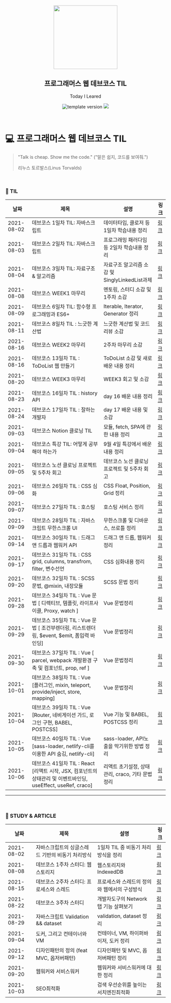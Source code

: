 <br/>
<p align="middle" >
  <img width="200px;" src="./src/images/prgms-logo.png"/>
</p>
<h2 align="middle">프로그래머스 웹 데브코스 TIL</h2>
<p align="middle">Today I Leared</p>
<p align="middle">
  <img src="https://img.shields.io/badge/version-1.0.0-blue?style=flat-square" alt="template version"/>
  <img src="https://img.shields.io/badge/language-md-md.svg?style=flat-square"/>
</p>

<p align="middle">
  <!-- <a href="#">☕ 블로그 링크</a> -->  
</p>

<br/>

# 💻 프로그래머스 웹 데브코스 TIL

> "Talk is cheap. Show me the code."
> ("말은 쉽지, 코드를 보여줘.")
>
> 리누스 토르발스(Linus Torvalds)

<br/>

### 📝 TIL

|날짜|제목|설명|링크|
|---|---|---|---|
|2021-08-02|데브코스 1일차 TIL: 자바스크립트|데이터타입, 클로저 등 1일차 학습내용 정리|[링크](https://velog.io/@te-ing/%EB%8D%B0%EB%B8%8C%EC%BD%94%EC%8A%A4-1%EC%9D%BC%EC%B0%A8-TIL-%EC%9E%90%EB%B0%94%EC%8A%A4%ED%81%AC%EB%A6%BD%ED%8A%B8)|
|2021-08-03|데브코스 2일차 TIL: 자바스크립트|프로그래밍 패러다임 등 2일차 학습내용 정리|[링크](https://velog.io/@te-ing/%EB%8D%B0%EB%B8%8C%EC%BD%94%EC%8A%A4-2%EC%9D%BC%EC%B0%A8-TIL-%EC%9E%90%EB%B0%94%EC%8A%A4%ED%81%AC%EB%A6%BD%ED%8A%B8)|
|2021-08-04|데브코스 3일차 TIL: 자료구조 & 알고리즘|자료구조 알고리즘 소감 및 SinglyLinkedList과제|[링크](https://velog.io/@te-ing/%EB%8D%B0%EB%B8%8C%EC%BD%94%EC%8A%A4-3%EC%9D%BC%EC%B0%A8-TIL-%EC%9E%90%EB%A3%8C%EA%B5%AC%EC%A1%B0-%EC%95%8C%EA%B3%A0%EB%A6%AC%EC%A6%98)|
|2021-08-08|데브코스 WEEK1 마무리|멘토링, 스터디 소감 및 1주차 소감|[링크](https://velog.io/@te-ing/%EB%8D%B0%EB%B8%8C%EC%BD%94%EC%8A%A4-WEEK1-%EB%A7%88%EB%AC%B4%EB%A6%AC)|
|2021-08-09|데브코스 6일차 TIL: 함수형 프로그래밍과 ES6+|Iterable, Iterator, Generator 정리|[링크](https://velog.io/@te-ing/%EB%8D%B0%EB%B8%8C%EC%BD%94%EC%8A%A4-6%EC%9D%BC%EC%B0%A8-TIL-%ED%95%A8%EC%88%98%ED%98%95-%ED%94%84%EB%A1%9C%EA%B7%B8%EB%9E%98%EB%B0%8D%EA%B3%BC-ES6)|
|2021-08-11|데브코스 8일차 TIL : 느긋한 계산법|느긋한 계산법 및 코드리뷰 소감|[링크](https://velog.io/@te-ing/%EB%8D%B0%EB%B8%8C%EC%BD%94%EC%8A%A4-8%EC%9D%BC%EC%B0%A8-TIL-%EB%8A%90%EA%B8%8B%ED%95%9C-%EA%B3%84%EC%82%B0%EB%B2%95)|
|2021-08-16|데브코스 WEEK2 마무리|2주차 마무리 소감| [링크](https://velog.io/@te-ing/%EB%8D%B0%EB%B8%8C%EC%BD%94%EC%8A%A4-WEEK2-%EB%A7%88%EB%AC%B4%EB%A6%AC) |
|2021-08-16|데브코스 13일차 TIL : ToDoList 웹 만들기|ToDoList 소감 및 새로 배운 내용 정리|[링크](https://velog.io/@te-ing/%EB%8D%B0%EB%B8%8C%EC%BD%94%EC%8A%A4-13%EC%9D%BC%EC%B0%A8-TIL-ToDoList-%EC%9B%B9-%EB%A7%8C%EB%93%A4%EA%B8%B0)|
|2021-08-20|데브코스 WEEK3 마무리|WEEK3 회고 및 소감|[링크](https://velog.io/@te-ing/%EB%8D%B0%EB%B8%8C%EC%BD%94%EC%8A%A4-WEEK3-%EB%A7%88%EB%AC%B4%EB%A6%AC)|
|2021-08-23|데브코스 16일차 TIL : history API|day 16 배운 내용 정리|[링크](https://velog.io/@te-ing/%EB%8D%B0%EB%B8%8C%EC%BD%94%EC%8A%A4-16%EC%9D%BC%EC%B0%A8-TIL-history-API)|
|2021-08-24|데브코스 17일차 TIL : 잘하는 개발자|day 17 배운 내용 및 소감|[링크](https://velog.io/@te-ing/%EB%8D%B0%EB%B8%8C%EC%BD%94%EC%8A%A4-17%EC%9D%BC%EC%B0%A8-TIL)|
|2021-09-03|데브코스 Notion 클로닝 TIL|모듈, fetch, SPA에 관한 내용 정리|[링크](https://velog.io/@te-ing/%EB%8D%B0%EB%B8%8C%EC%BD%94%EC%8A%A4-Notion-%ED%81%B4%EB%A1%9C%EB%8B%9D-%EA%B8%B0%EB%B3%B8%EC%9D%B4-%EC%A4%91%EC%9A%94%ED%95%98%EB%8B%A4)|
|2021-09-04|데브코스 특강 TIL: 어떻게 공부해야 하는가|9월 4일 특강에서 배운 내용 정리|[링크](https://velog.io/@te-ing/%EB%8D%B0%EB%B8%8C%EC%BD%94%EC%8A%A4-9.4-%ED%8A%B9%EA%B0%95-TIL)|
|2021-09-05|데브코스 노션 클로닝 프로젝트 및 5주차 회고|데브코스 노션 클로닝 프로젝트 및 5주차 회고|[링크](https://velog.io/@te-ing/%EB%8D%B0%EB%B8%8C%EC%BD%94%EC%8A%A4-%EB%85%B8%EC%85%98-%ED%81%B4%EB%A1%9C%EB%8B%9D-%ED%94%84%EB%A1%9C%EC%A0%9D%ED%8A%B8-%EB%B0%8F-4%EC%A3%BC%EC%B0%A8-%ED%9A%8C%EA%B3%A0)|
|2021-09-06|데브코스 26일차 TIL : CSS 심화|CSS Float, Position, Grid 정리|[링크](https://velog.io/@te-ing/%EB%8D%B0%EB%B8%8C%EC%BD%94%EC%8A%A4-26%EC%9D%BC%EC%B0%A8-TIL-CSS-%EC%8B%AC%ED%99%94)|
|2021-09-07|데브코스 27일차 TIL : 호스팅|호스팅 서비스 정리|[링크](https://velog.io/@te-ing/%EB%8D%B0%EB%B8%8C%EC%BD%94%EC%8A%A4-27%EC%9D%BC%EC%B0%A8-TIL-%ED%98%B8%EC%8A%A4%ED%8C%85)|
|2021-09-09|데브코스 28일차 TIL : 자바스크립트 무한스크롤 UI|무한스크롤 및 디바운스, 쓰로틀 정리|[링크](https://velog.io/@te-ing/%EB%8D%B0%EB%B8%8C%EC%BD%94%EC%8A%A4-28%EC%9D%BC%EC%B0%A8-TIL-%EC%9E%90%EB%B0%94%EC%8A%A4%ED%81%AC%EB%A6%BD%ED%8A%B8-%EB%AC%B4%ED%95%9C%EC%8A%A4%ED%81%AC%EB%A1%A4-UI)|
|2021-09-14|데브코스 30일차 TIL : 드래그 앤 드롭과 웹워커 API|드래그 앤 드롭, 웹워커 정리|[링크](https://velog.io/@te-ing/%EB%8D%B0%EB%B8%8C%EC%BD%94%EC%8A%A4-day30-%EB%93%9C%EB%9E%98%EA%B7%B8-%EC%95%A4-%EB%93%9C%EB%A1%AD%EA%B3%BC-%EC%9B%B9%EC%9B%8C%EC%BB%A4-API)|
|2021-09-17|데브코스 31일차 TIL : CSS grid, culumns, transfrom, filter, 변수선언|CSS 심화내용 정리|[링크](https://velog.io/@te-ing/%EB%8D%B0%EB%B8%8C%EC%BD%94%EC%8A%A4-31%EC%9D%BC%EC%B0%A8-TIL-CSS%EC%8B%AC%ED%99%94)|
|2021-09-20|데브코스 32일차 TIL : SCSS 문법, @mixin, 내장모듈|SCSS 문법 정리|[링크](https://velog.io/@te-ing/%EB%8D%B0%EB%B8%8C%EC%BD%94%EC%8A%A4-32%EC%9D%BC%EC%B0%A8-TIL-SCSS-%EB%AC%B8%EB%B2%95-mixin-%EB%82%B4%EC%9E%A5%EB%AA%A8%EB%93%88)|
|2021-09-28|데브코스 34일차 TIL : Vue 문법 [ 디렉티브, 템플릿, 라이프사이클, Proxy, watch ]|Vue 문법정리|[링크](https://velog.io/@te-ing/%EB%8D%B0%EB%B8%8C%EC%BD%94%EC%8A%A4-34%EC%9D%BC%EC%B0%A8-TIL-Vue-%EB%AC%B8%EB%B2%95-%EB%94%94%EB%A0%89%ED%8B%B0%EB%B8%8C-%ED%85%9C%ED%94%8C%EB%A6%BF-%EB%9D%BC%EC%9D%B4%ED%94%84%EC%82%AC%EC%9D%B4%ED%81%B4-Proxy-watch)|
|2021-09-29|데브코스 35일차 TIL : Vue 문법 [ 조건부렌더링, 리스트렌더링, $event, $emit, 폼입력 바인딩]|Vue 문법정리|[링크](https://velog.io/@te-ing/%EB%8D%B0%EB%B8%8C%EC%BD%94%EC%8A%A4-35%EC%9D%BC%EC%B0%A8-TIL-Vue-%EB%AC%B8%EB%B2%95-%EC%A1%B0%EA%B1%B4%EB%B6%80%EB%A0%8C%EB%8D%94%EB%A7%81-%EB%A6%AC%EC%8A%A4%ED%8A%B8%EB%A0%8C%EB%8D%94%EB%A7%81-event-emit-%ED%8F%BC%EC%9E%85%EB%A0%A5-%EB%B0%94%EC%9D%B8%EB%94%A9)|
|2021-09-30|데브코스 37일차 TIL : Vue [ parcel, webpack 개발환경 구축 및 컴포넌트, prop, ref ]|Vue 문법정리|[링크](https://velog.io/@te-ing/%EB%8D%B0%EB%B8%8C%EC%BD%94%EC%8A%A4-37%EC%9D%BC%EC%B0%A8-TIL-parcel-webpack-%EA%B0%9C%EB%B0%9C%ED%99%98%EA%B2%BD-%EA%B5%AC%EC%B6%95-%EB%B0%8F-%EC%BB%B4%ED%8F%AC%EB%84%8C%ED%8A%B8-prop-ref)|
|2021-10-01|데브코스 38일차 TIL : Vue [플러그인, mixin, teleport, provide/inject, store, mapping]|Vue 문법정리|[링크](https://velog.io/@te-ing/%EB%8D%B0%EB%B8%8C%EC%BD%94%EC%8A%A4-38%EC%9D%BC%EC%B0%A8-TIL-Vue-%ED%94%8C%EB%9F%AC%EA%B7%B8%EC%9D%B8-mixin-teleport-provideinject-store-mapping)|
|2021-10-04|데브코스 39일차 TIL : Vue [Router, 네비게이션 가드, 로그인 구현, BABEL, POSTCSS]|Vue 기능 및 BABEL, POSTCSS 정리|[링크](https://velog.io/@te-ing/%EB%8D%B0%EB%B8%8C%EC%BD%94%EC%8A%A4-39%EC%9D%BC%EC%B0%A8-TIL-Vue-Router-%EB%84%A4%EB%B9%84%EA%B2%8C%EC%9D%B4%EC%85%98-%EA%B0%80%EB%93%9C-%EB%A1%9C%EA%B7%B8%EC%9D%B8-%EA%B5%AC%ED%98%84-BABEL-POSTCSS)|
|2021-10-05|데브코스 40일차 TIL : Vue [sass-loader, netlify-cli를 이용한 API 숨김, netlify-cli]|sass-loader, API노출을 막기위한 방법 정리|[링크](https://velog.io/@te-ing/%EB%8D%B0%EB%B8%8C%EC%BD%94%EC%8A%A4-40%EC%9D%BC%EC%B0%A8-TIL-Vue-sass-loader-netlify-cli%EB%A5%BC-%EC%9D%B4%EC%9A%A9%ED%95%9C-API-%EC%88%A8%EA%B9%80-netlify-cli)|
|2021-10-06|데브코스 41일차 TIL : React [리액트 시작, JSX, 컴포넌트의 상태관리 및 이벤트바인딩, useEffect, useRef, craco]|리액트 초기설정, 상태관리, craco, 기타 문법 정리|[링크](https://velog.io/@te-ing/%EB%8D%B0%EB%B8%8C%EC%BD%94%EC%8A%A4-41%EC%9D%BC%EC%B0%A8-TIL-React-%EB%A6%AC%EC%95%A1%ED%8A%B8-%EC%8B%9C%EC%9E%91-JSX-%EC%BB%B4%ED%8F%AC%EB%84%8C%ED%8A%B8%EC%9D%98-%EC%83%81%ED%83%9C%EA%B4%80%EB%A6%AC-%EB%B0%8F-%EC%9D%B4%EB%B2%A4%ED%8A%B8%EB%B0%94%EC%9D%B8%EB%94%A9-useEffect-useRef-craco)|

---
<br>

### 📝 STUDY & ARTICLE

|날짜|제목|설명|링크|
|---|---|---|---|
|2021-08-02|자바스크립트의 싱글스레드 기반의 비동기 처리방식|1일차 TIL 중 비동기 처리방식을 정리 |[링크](https://velog.io/@te-ing/What-the-heck-is-the-event-loop-anyway)|
|2021-08-08|데브코스 1주차 스터디: 웹 스토리지|웹스토리지와 IndexedDB|[링크](https://velog.io/@te-ing/%EB%8D%B0%EB%B8%8C%EC%BD%94%EC%8A%A4-1%EC%A3%BC%EC%B0%A8-%EC%8A%A4%ED%84%B0%EB%94%94-%EC%9B%B9-%EC%8A%A4%ED%86%A0%EB%A6%AC%EC%A7%80)|
|2021-08-15| 데브코스 2주차 스터디: 프로세스와 스레드 | 프로세스와 스레드의 정의와 웹에서의 구성방식 | [링크](https://velog.io/@te-ing/%EB%8D%B0%EB%B8%8C%EC%BD%94%EC%8A%A4-1%EC%A3%BC%EC%B0%A8-%EC%8A%A4%ED%84%B0%EB%94%94-%ED%94%84%EB%A1%9C%EC%84%B8%EC%8A%A4%EC%99%80-%EC%8A%A4%EB%A0%88%EB%93%9C) |
|2021-08-22|데브코스 3주차 스터디|개발자도구의 Network탭 기능 살펴보기|[링크](https://velog.io/@te-ing/%EA%B0%9C%EB%B0%9C%EC%9E%90%EB%8F%84%EA%B5%AC-Network%ED%83%AD-%EC%B4%9D%EC%A0%95%EB%A6%AC)|
|2021-08-29|자바스크립트 Validation && dataset|validation, dataset 정리|[링크](https://velog.io/@te-ing/%EC%9E%90%EB%B0%94%EC%8A%A4%ED%81%AC%EB%A6%BD%ED%8A%B8-Validation-%EA%B3%BC-dataset)|
|2021-09-04|도커, 그리고 컨테이너와 VM|컨테이너, VM, 하이퍼바이저, 도커 정리|[링크](https://velog.io/@te-ing/%EB%8F%84%EC%BB%A4%EC%99%80-%EC%BB%A8%ED%85%8C%EC%9D%B4%EB%84%88-VM)|
|2021-09-12|디자인패턴의 정의 (feat MVC, 옵저버패턴)|디자인패턴 및 MVC, 옵저버패턴 정리|[링크](https://velog.io/@te-ing/%EC%9E%90%EB%B0%94%EC%8A%A4%ED%81%AC%EB%A6%BD%ED%8A%B8-%EB%94%94%EC%9E%90%EC%9D%B8%ED%8C%A8%ED%84%B4)|
|2021-09-20|웹워커와 서비스워커|웹워커와 서비스워커에 대한 정리|[링크](https://velog.io/@te-ing/%EC%9B%B9%EC%9B%8C%EC%BB%A4%EC%99%80-%EC%84%9C%EB%B9%84%EC%8A%A4%EC%9B%8C%EC%BB%A4)|
|2021-10-03|SEO최적화|검색 우선순위를 높이는 서치엔진최적화|[링크](https://velog.io/@te-ing/%EA%B2%80%EC%83%89-%EC%83%81%EB%8B%A8%EC%97%90-%EC%98%A4%EB%A5%B4%EA%B8%B0-%EC%9C%84%ED%95%9C-SEO-%EC%B5%9C%EC%A0%81%ED%99%94)|